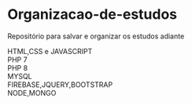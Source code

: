 # Organizacao-de-estudos
Repositório para salvar e organizar os estudos adiante

HTML,CSS e JAVASCRIPT <br/>
PHP 7<br/>
PHP 8<br/>
MYSQL<br/>
FIREBASE,JQUERY,BOOTSTRAP<br/>
NODE,MONGO<br/>
